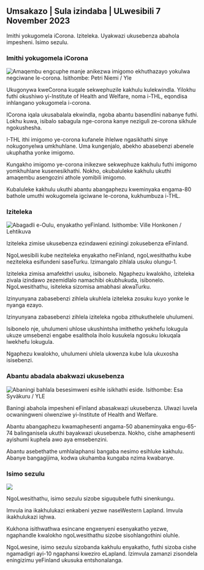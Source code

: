 ## Umsakazo \| Sula izindaba \| ULwesibili 7 November 2023

Imithi yokugomela iCorona. Iziteleka. Uyakwazi ukusebenza abahola impesheni. Isimo sezulu.

### Imithi yokugomela iCorona

![Amaqembu engcuphe manje anikezwa imigomo ekhuthazayo yokulwa negciwane le-corona. Isithombe: Petri Niemi / Yle](https://images.cdn.yle.fi/image/upload/c_crop,h_2266,w_4027,x_0,y_0/ar_1.7777777777777777,c_fill,g_faces,h_62_0/0.q_auto:eco/f_auto/fl_lossy/v1675253861/39-99789363046bc0166b4)

Ukugonywa kweCorona kuqale sekwephuzile kakhulu kulekwindla. Yilokhu futhi okushiwo yi-Institute of Health and Welfare, noma i-THL, eqondisa inhlangano yokugomela i-corona.

ICorona iqala ukusabalala ekwindla, ngoba abantu basendlini nabanye futhi. Lokhu kuwa, isibalo sabagula nge-corona kanye neziguli ze-corona sikhule ngokushesha.

I-THL ithi imigomo ye-corona kufanele ihlelwe ngasikhathi sinye nokugonyelwa umkhuhlane. Uma kungenjalo, abekho abasebenzi abenele ukuphatha yonke imigomo.

Kungakho imigomo ye-corona inikezwe sekwephuze kakhulu futhi imigomo yomkhuhlane kusenesikhathi. Nokho, okubaluleke kakhulu ukuthi amaqembu asengozini athole yomibili imigomo.

Kubaluleke kakhulu ukuthi abantu abangaphezu kweminyaka engama-80 bathole umuthi wokugomela igciwane le-corona, kukhumbuza i-THL.

### Iziteleka

![Abagadli e-Oulu, enyakatho yeFinland. Isithombe: Ville Honkonen / Lehtikuva](https://images.cdn.yle.fi/image/upload/c_crop,h_2880,w_5120,x_0,y_533/ar_1.7777777777777777,c_fill,g_faces_60,wh_1.q_auto:eco/f_auto/fl_lossy/v1699368229/39-11968696549f7933eb81)

Iziteleka zimise ukusebenza ezindaweni eziningi zokusebenza eFinland.

NgoLwesibili kube neziteleka enyakatho neFinland, ngoLwesithathu kube neziteleka esifundeni saseTurku. Izimangalo zihlala usuku olungu-1.

Iziteleka zimisa amafekthri usuku, isibonelo. Ngaphezu kwalokho, iziteleka zivala izindawo zezemidlalo namachibi okubhukuda, isibonelo. NgoLwesithathu, isiteleka sizomisa amabhasi akwaTurku.

Izinyunyana zabasebenzi zihlela ukuhlela iziteleka zosuku kuyo yonke le nyanga ezayo.

Izinyunyana zabasebenzi zihlela iziteleka ngoba zithukuthelele uhulumeni.

Isibonelo nje, uhulumeni uhlose ukushintsha imithetho yekhefu lokugula ukuze umsebenzi engabe esalithola iholo kusukela ngosuku lokuqala lwekhefu lokugula.

Ngaphezu kwalokho, uhulumeni uhlela ukwenza kube lula ukuxosha isisebenzi.

### Abantu abadala abakwazi ukusebenza

![Abaningi bahlala besesimweni esihle isikhathi eside. Isithombe: Esa Syväkuru / YLE](https://images.cdn.yle.fi/image/upload/c_crop,h_3375,w_6000,x_0,y_47/ar_1.7777777777777777,c_fill,g_faces,w_01_1.q_auto:eco/f_auto/fl_lossy/v1568642672/39-5915475d7f9625891ee)

Baningi abahola impesheni eFinland abasakwazi ukusebenza. Ulwazi luvela ocwaningweni olwenziwe yi-Institute of Health and Welfare.

Abantu abangaphezu kwamaphesenti angama-50 abaneminyaka engu-65-74 balinganisela ukuthi bayakwazi ukusebenza. Nokho, cishe amaphesenti ayishumi kuphela awo aya emsebenzini.

Abantu asebethathe umhlalaphansi bangaba nesimo esihluke kakhulu. Abanye bangagijima, kodwa ukuhamba kungaba nzima kwabanye.

### Isimo sezulu

![](https://images.cdn.yle.fi/image/upload/c_crop,h_1080,w_1919,x_0,y_0/ar_1.77777777777777777,c_fill,g_faces,h_675,w_1200_cop/0:f_auto/fl_lossy/v1699373925/39-1197270654a63406a4f5)

NgoLwesithathu, isimo sezulu sizobe siguqubele futhi sinenkungu.

Imvula ina ikakhulukazi enkabeni yezwe naseWestern Lapland. Imvula ikakhulukazi iqhwa.

Kukhona isithwathwa esincane engxenyeni esenyakatho yezwe, ngaphandle kwalokho ngoLwesithathu sizobe sisohlangothini oluhle.

NgoLwesine, isimo sezulu sizobanda kakhulu enyakatho, futhi sizoba cishe ngamadigri ayi-10 ngaphansi kweziro eLapland. Izimvula zamanzi zisondela eningizimu yeFinland ukusuka entshonalanga.